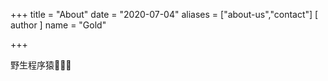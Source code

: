 +++
title = "About"
date = "2020-07-04"
aliases = ["about-us","contact"]
[ author ]
  name = "Gold"

+++

野生程序猿👨🏻‍💻

